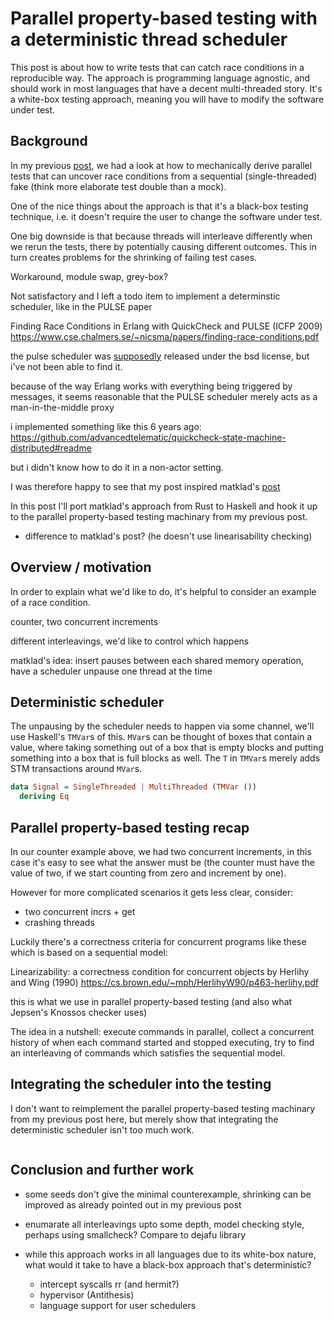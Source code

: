 # Parallel property-based testing with a deterministic thread scheduler

This post is about how to write tests that can catch race conditions in
a reproducible way. The approach is programming language agnostic, and
should work in most languages that have a decent multi-threaded story.
It's a white-box testing approach, meaning you will have to modify the
software under test.

## Background

In my previous
[post](https://stevana.github.io/the_sad_state_of_property-based_testing_libraries.html),
we had a look at how to mechanically derive parallel tests that can
uncover race conditions from a sequential (single-threaded) fake (think
more elaborate test double than a mock).

One of the nice things about the approach is that it's a black-box
testing technique, i.e. it doesn't require the user to change the
software under test.

One big downside is that because threads will interleave differently
when we rerun the tests, there by potentially causing different
outcomes. This in turn creates problems for the shrinking of failing
test cases.

Workaround, module swap, grey-box?

Not satisfactory and I left a todo item to implement a determinstic
scheduler, like in the PULSE paper

Finding Race Conditions in Erlang with QuickCheck and PULSE (ICFP 2009)
<https://www.cse.chalmers.se/~nicsma/papers/finding-race-conditions.pdf>

the pulse scheduler was
[supposedly](http://quviq.com/documentation/pulse/index.html) released
under the bsd license, but i've not been able to find it.

because of the way Erlang works with everything being triggered by
messages, it seems reasonable that the PULSE scheduler merely acts as a
man-in-the-middle proxy

i implemented something like this 6 years ago:
<https://github.com/advancedtelematic/quickcheck-state-machine-distributed#readme>

but i didn't know how to do it in a non-actor setting.

I was therefore happy to see that my post inspired matklad's
[post](https://matklad.github.io/2023/07/05/properly-testing-concurrent-data-structures.html)

In this post I'll port matklad's approach from Rust to Haskell and hook
it up to the parallel property-based testing machinary from my previous
post.

- difference to matklad's post? (he doesn't use linearisability
  checking)

## Overview / motivation

In order to explain what we'd like to do, it's helpful to consider an
example of a race condition.

counter, two concurrent increments

different interleavings, we'd like to control which happens

matklad's idea: insert pauses between each shared memory operation, have
a scheduler unpause one thread at the time

## Deterministic scheduler

The unpausing by the scheduler needs to happen via some channel, we'll
use Haskell's `TMVar`s of this. `MVar`s can be thought of boxes that
contain a value, where taking something out of a box that is empty
blocks and putting something into a box that is full blocks as well. The
`T` in `TMVar`s merely adds STM transactions around `MVar`s.

``` haskell
data Signal = SingleThreaded | MultiThreaded (TMVar ())
  deriving Eq
```

## Parallel property-based testing recap

In our counter example above, we had two concurrent increments, in this
case it's easy to see what the answer must be (the counter must have the
value of two, if we start counting from zero and increment by one).

However for more complicated scenarios it gets less clear, consider:

- two concurrent incrs + get
- crashing threads

Luckily there's a correctness criteria for concurrent programs like
these which is based on a sequential model:

Linearizability: a correctness condition for concurrent objects by
Herlihy and Wing (1990)
<https://cs.brown.edu/~mph/HerlihyW90/p463-herlihy.pdf>

this is what we use in parallel property-based testing (and also what
Jepsen's Knossos checker uses)

The idea in a nutshell: execute commands in parallel, collect a
concurrent history of when each command started and stopped executing,
try to find an interleaving of commands which satisfies the sequential
model.

## Integrating the scheduler into the testing

I don't want to reimplement the parallel property-based testing
machinary from my previous post here, but merely show that integrating
the deterministic scheduler isn't too much work.

``` diff
```

## Conclusion and further work

- some seeds don't give the minimal counterexample, shrinking can be
  improved as already pointed out in my previous post

- enumarate all interleavings upto some depth, model checking style,
  perhaps using smallcheck? Compare to dejafu library

- while this approach works in all languages due to its white-box
  nature, what would it take to have a black-box approach that's
  deterministic?

  - intercept syscalls rr (and hermit?)
  - hypervisor (Antithesis)
  - language support for user schedulers

